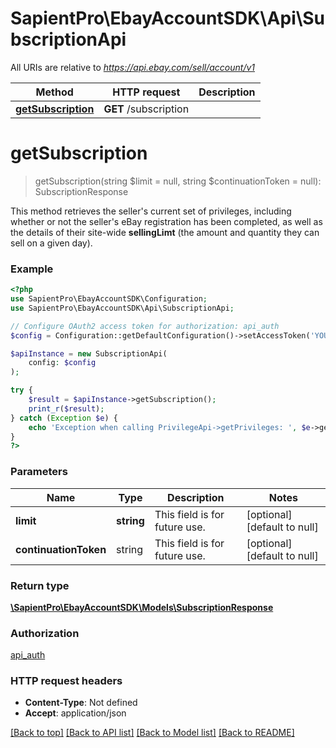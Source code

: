 # SapientPro\EbayAccountSDK\Api\SubscriptionApi

All URIs are relative to *https://api.ebay.com/sell/account/v1*

| Method                                                    | HTTP request          | Description |
|-----------------------------------------------------------|-----------------------|-------------|
| [**getSubscription**](SubscriptionApi.md#getSubscription) | **GET** /subscription |             |

# **getSubscription**
> getSubscription(string $limit = null, string $continuationToken = null): SubscriptionResponse

This method retrieves the seller's current set of privileges, including whether or not the seller's eBay registration has been completed, as well as the details of their site-wide <b>sellingLimt</b> (the amount and quantity they can sell on a given day).

### Example
```php
<?php
use SapientPro\EbayAccountSDK\Configuration;
use SapientPro\EbayAccountSDK\Api\SubscriptionApi;

// Configure OAuth2 access token for authorization: api_auth
$config = Configuration::getDefaultConfiguration()->setAccessToken('YOUR_ACCESS_TOKEN');

$apiInstance = new SubscriptionApi(
    config: $config
);

try {
    $result = $apiInstance->getSubscription();
    print_r($result);
} catch (Exception $e) {
    echo 'Exception when calling PrivilegeApi->getPrivileges: ', $e->getMessage(), PHP_EOL;
}
?>
```

### Parameters
| Name                  | Type       | Description                   | Notes                        |
|-----------------------|------------|-------------------------------|------------------------------|
| **limit**             | **string** | This field is for future use. | [optional] [default to null] |
| **continuationToken** | string     | This field is for future use. | [optional] [default to null] |

### Return type

[**\SapientPro\EbayAccountSDK\Models\SubscriptionResponse**](../Model/SubscriptionResponse.md)

### Authorization

[api_auth](../../README.md#api_auth)

### HTTP request headers

- **Content-Type**: Not defined
- **Accept**: application/json

[[Back to top]](#) [[Back to API list]](../../README.md#documentation-for-api-endpoints) [[Back to Model list]](../../README.md#documentation-for-models) [[Back to README]](../../README.md)

